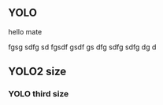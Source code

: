 ## YOLO

hello mate


fgsg
sdfg
sd
fgsdf
gsdf
gs
dfg
sdfg
sdfg
dg
d


## YOLO2  size


### YOLO third size